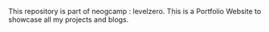 This repository is part of neogcamp : levelzero. This is a Portfolio Website to showcase all my projects and blogs.